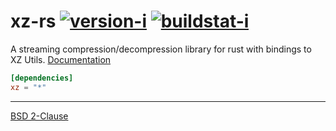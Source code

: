 xz-rs [![version-i][]][crates] [![buildstat-i][]][travis]
========

A streaming compression/decompression library for rust with bindings to XZ
Utils. [Documentation][docs]

```toml
[dependencies]
xz = "*"
```

--------

[BSD 2-Clause](LICENSE.md)

[docs]: http://simnalamburt.github.io/xz-rs
[crates]: //crates.io/crates/obj-rs
[travis]: //travis-ci.org/simnalamburt/obj-rs

[version-i]:   https://img.shields.io/badge/cargo-v0.0.1-red.svg?style=flat
[buildstat-i]: https://img.shields.io/travis/simnalamburt/xz-rs/master.svg?style=flat
